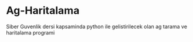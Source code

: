 # Ag-Haritalama
Siber Guvenlik dersi kapsaminda python ile gelistirilecek olan ag tarama ve haritalama programi
